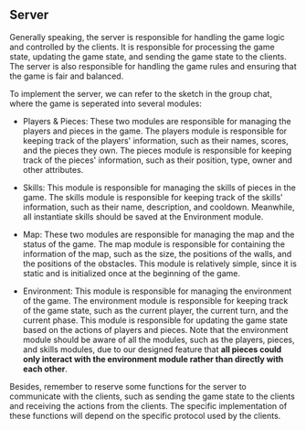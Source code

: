 ## Server

Generally speaking, the server is responsible for handling the game logic and controlled by the clients. It is responsible for processing the game state, updating the game state, and sending the game state to the clients. The server is also responsible for handling the game rules and ensuring that the game is fair and balanced.

To implement the server, we can refer to the sketch in the group chat, where the game is seperated into several modules:

- Players & Pieces: These two modules are responsible for managing the players and pieces in the game. The players module is responsible for keeping track of the players' information, such as their names, scores, and the pieces they own. The pieces module is responsible for keeping track of the pieces' information, such as their position, type, owner and other attributes.

- Skills: This module is responsible for managing the skills of pieces in the game. The skills module is responsible for keeping track of the skills' information, such as their name, description, and cooldown. Meanwhile, all instantiate skills should be saved at the Environment module.

- Map: These two modules are responsible for managing the map and the status of the game. The map module is responsible for containing the information of the map, such as the size, the positions of the walls, and the positions of the obstacles. This module is relatively simple, since it is static and is initialized once at the beginning of the game.

- Environment: This module is responsible for managing the environment of the game. The environment module is responsible for keeping track of the game state, such as the current player, the current turn, and the current phase. This module is responsible for updating the game state based on the actions of players and pieces. Note that the environment module should be aware of all the modules, such as the players, pieces, and skills modules, due to our designed feature that **all pieces could only interact with the environment module rather than directly with each other**.

Besides, remember to reserve some functions for the server to communicate with the clients, such as sending the game state to the clients and receiving the actions from the clients. The specific implementation of these functions will depend on the specific protocol used by the clients.